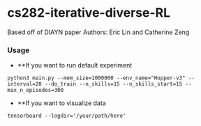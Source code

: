 # cs282-iterative-diverse-RL

Based off of DIAYN paper
Authors: Eric Lin and Catherine Zeng

### Usage
- **If you want to run default experiment
```shell
python3 main.py --mem_size=1000000 --env_name="Hopper-v3" --interval=20 --do_train --n_skills=15 --n_skills_start=15 --max_n_episodes=300
```
- **If you want to visualize data
```shell
tensorboard --logdir='/your/path/here'
```